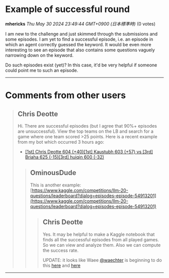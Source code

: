 # Example of successful round

**mhericks** *Thu May 30 2024 23:49:44 GMT+0900 (日本標準時)* (0 votes)

I am new to the challenge and just skimmed through the submissions and some episodes. I am yet to find a successful episode, i.e. an episode in which an agent correctly guessed the keyword. It would be even more interesting to see an episode that also contains some questions vaguely narrowing down on the keyword.

Do such episodes exist (yet)? In this case, it'd be very helpful if someone could point me to such an episode. 



---

 # Comments from other users

> ## Chris Deotte
> 
> Hi. There are successful episodes (but I agree that 90%+ episodes are unsuccessful). View the top teams on the LB and search for a game where one team scored >25 points. Here is a recent example from my bot which occurred 3 hours ago:
> 
> - [[1st] Chris Deotte 604 (+40)[1st] Kaustubh 603 (+57) vs [3rd] Briaha 625 (-15)[3rd] huiqin 600 (-32)](https://www.kaggle.com/competitions/llm-20-questions/leaderboard?dialog=episodes-episode-54912547)
> 
> 
> 
> > ## OminousDude
> > 
> > This is another example: [https://www.kaggle.com/competitions/llm-20-questions/leaderboard?dialog=episodes-episode-54913201](https://www.kaggle.com/competitions/llm-20-questions/leaderboard?dialog=episodes-episode-54913201)
> > 
> > 
> > 
> > > ## Chris Deotte
> > > 
> > > Yes. It may be helpful to make a Kaggle notebook that finds all the successful episodes from all played games. So we can view and analyze them. Also we can compute the success rate.
> > > 
> > > UPDATE: it looks like Waee [@waechter](https://www.kaggle.com/waechter) is beginning to do this [here](https://www.kaggle.com/code/waechter/llm-20-questions-games-dataset) and [here](https://www.kaggle.com/code/waechter/llm-20-questions-leaderbord-analyze-best-agents)
> > > 
> > > 
> > > 


---

